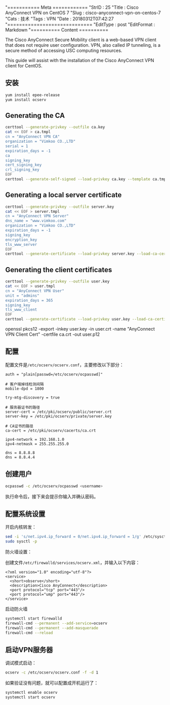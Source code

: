 "=========== Meta ============
"StrID : 25
"Title : Cisco AnyConnect VPN on CentOS 7
"Slug  : cisco-anyconnect-vpn-on-centos-7
"Cats  : 技术
"Tags  : VPN
"Date  : 20180312T07:42:27
"=============================
"EditType   : post
"EditFormat : Markdown
"========== Content ==========
 
The Cisco AnyConnect Secure Mobility client is a web-based VPN client that does not require user configuration. VPN, also called IP tunneling, is a secure method of accessing USC computing resources.

This guide will assist with the installation of the Cisco AnyConnect VPN client for CentOS.

<!--more-->

## 安装

```sh
yum install epee-release
yum install ocserv
```

## Generating the CA

```sh
certtool --generate-privkey --outfile ca.key
cat << EOF > ca.tmpl
cn = "AnyConnect VPN CA"
organization = "Vimkoo CO.,LTD"
serial = 1
expiration_days = -1
ca
signing_key
cert_signing_key
crl_signing_key
EOF
certtool --generate-self-signed --load-privkey ca.key --template ca.tmpl --outfile ca.crt
```

## Generating a local server certificate

```sh
certtool --generate-privkey --outfile server.key
cat << EOF > server.tmpl
cn = "AnyConnect VPN Server"
dns_name = "www.vimkoo.com"
organization = "Vimkoo CO.,LTD"
expiration_days = -1
signing_key
encryption_key
tls_www_server
EOF
certtool --generate-certificate --load-privkey server.key --load-ca-certificate ca.crt --load-ca-privkey ca.key --template server.tmpl --outfile server.crt
```

## Generating the client certificates

```sh
certtool --generate-privkey --outfile user.key
cat << EOF > user.tmpl
cn = "AnyConnect VPN User"
unit = "admins"
expiration_days = 365
signing_key
tls_www_client
EOF
certtool --generate-certificate --load-privkey user.key --load-ca-certificate ca.crt --load-ca-privkey ca.key --template user.tmpl --outfile user.crt
```

openssl pkcs12 -export -inkey user.key -in user.crt -name "AnyConnect VPN Client Cert" -certfile ca.crt -out user.p12

## 配置

配置文件是`/etc/ocserv/ocserv.conf`，主要修改以下部分：

```
auth = "plain[passwd=/etc/ocserv/ocpasswd]"

# 客户端掉线检测间隔
mobile-dpd = 1800

try-mtg-discovery = true

# 服务器证书的路径
server-cert = /etc/pki/ocserv/public/server.crt
server-key = /etc/pki/ocserv/private/server.key
 
# CA证书的路径
ca-cert = /etc/pki/ocserv/cacerts/ca.crt

ipv4-network = 192.168.1.0
ipv4-netmask = 255.255.255.0

dns = 8.8.8.8
dns = 8.8.4.4
```

## 创建用户

```sh
ocpasswd -c /etc/ocserv/ocpasswd <username>
```

执行命令后，接下来会提示你输入并确认密码。

## 配置系统设置

开启内核转发：

```sh
sed -i 's/net.ipv4.ip_forward = 0/net.ipv4.ip_forward = 1/g' /etc/sysctl.conf
sudo sysctl -p
```

防火墙设置：

创建文件`/etc/firewalld/services/ocserv.xml`，并输入以下内容：

```
<?xml version="1.0" encoding="utf-8"?>
<service>
  <short>observe</short>
  <description>Cisco AnyConnect</description>
  <port protocol="tcp" port="443"/>
  <port protocol="ump" port="443"/>
</service>
```

启动防火墙

```sh
systemctl start firewalld
firewall-cmd --permanent --add-service=ocserv
firewall-cmd --permanent --add-masquerade
firewall-cmd --reload
```

## 启动VPN服务器

调试模式启动：

```sh
ocserv -c /etc/ocserv/ocserv.conf -f -d 1
```

如果验证没有问题，就可以配置成开机运行了：

```sh
systemctl enable ocserv
systemctl start ocserv
```
